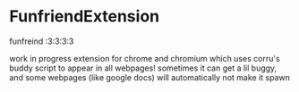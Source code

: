 # FunfriendExtension
funfreind :3:3:3:3

work in progress extension for chrome and chromium which uses corru's buddy script to appear in all webpages! sometimes it can get a lil buggy, and some webpages (like google docs) will automatically not make it spawn
